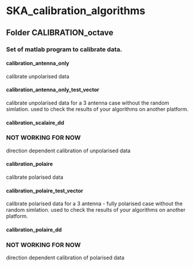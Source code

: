 # SKA\_calibration\_algorithms

## Folder CALIBRATION_octave
### Set of matlab program to calibrate data.

#### calibration\_antenna\_only
calibrate unpolarised data

#### calibration\_antenna\_only\_test\_vector
calibrate unpolarised data for a 3 antenna case without the random simlation.
used to check the results of your algorithms on another platform.

#### calibration\_scalaire\_dd
### NOT WORKING FOR NOW
direction dependent calibration of unpolarised data 

#### calibration\_polaire
calibrate polarised data

#### calibration\_polaire\_test\_vector
calibrate polarised data for a 3 antenna - fully polarised case without the random simlation.
used to check the results of your algorithms on another platform.

#### calibration\_polaire\_dd
### NOT WORKING FOR NOW
direction dependent calibration of polarised data 

